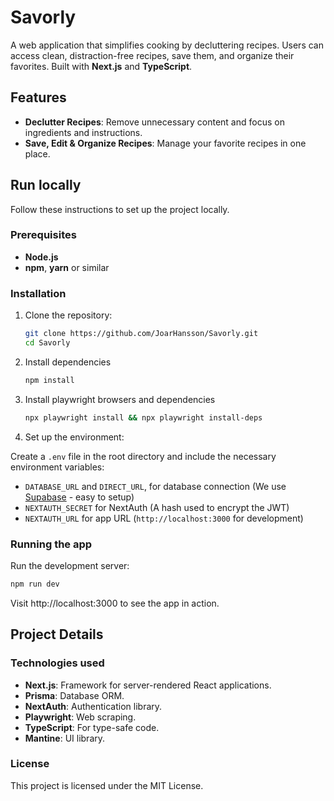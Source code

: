 # Savorly

A web application that simplifies cooking by decluttering recipes. Users can access clean, distraction-free recipes, save them, and organize their favorites. Built with **Next.js** and **TypeScript**.

## Features

- **Declutter Recipes**: Remove unnecessary content and focus on ingredients and instructions.  
- **Save, Edit & Organize Recipes**: Manage your favorite recipes in one place.  


## Run locally

Follow these instructions to set up the project locally.

### Prerequisites

- **Node.js**
- **npm**, **yarn** or similar


### Installation

1. Clone the repository:

   ```bash
   git clone https://github.com/JoarHansson/Savorly.git
   cd Savorly
   ```

2. Install dependencies

   ```bash
   npm install
   ```

3. Install playwright browsers and dependencies

   ```bash
   npx playwright install && npx playwright install-deps
   ```

4. Set up the environment:

Create a `.env` file in the root directory and include the necessary environment variables:
- `DATABASE_URL` and `DIRECT_URL`, for database connection (We use [Supabase](https://supabase.com/) - easy to setup)
- `NEXTAUTH_SECRET` for NextAuth (A hash used to encrypt the JWT)
- `NEXTAUTH_URL` for app URL (`http://localhost:3000` for development)

### Running the app

Run the development server:

   ```bash
   npm run dev
   ```

Visit http://localhost:3000 to see the app in action.

## Project Details

### Technologies used

- **Next.js**: Framework for server-rendered React applications.
- **Prisma**: Database ORM.
- **NextAuth**: Authentication library.
- **Playwright**: Web scraping.
- **TypeScript**: For type-safe code.
- **Mantine**: UI library.

### License

This project is licensed under the MIT License.
